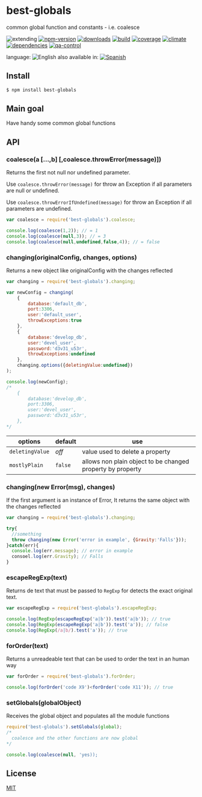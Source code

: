 # best-globals

common global function and constants - i.e. coalesce


![extending](https://img.shields.io/badge/stability-extending-orange.svg)
[![npm-version](https://img.shields.io/npm/v/best-globals.svg)](https://npmjs.org/package/best-globals)
[![downloads](https://img.shields.io/npm/dm/best-globals.svg)](https://npmjs.org/package/best-globals)
[![build](https://img.shields.io/travis/codenautas/best-globals/master.svg)](https://travis-ci.org/codenautas/best-globals)
[![coverage](https://img.shields.io/coveralls/codenautas/best-globals/master.svg)](https://coveralls.io/r/codenautas/best-globals)
[![climate](https://img.shields.io/codeclimate/github/codenautas/best-globals.svg)](https://codeclimate.com/github/codenautas/best-globals)
[![dependencies](https://img.shields.io/david/codenautas/best-globals.svg)](https://david-dm.org/codenautas/best-globals)
[![qa-control](http://codenautas.com/github/codenautas/best-globals.svg)](http://codenautas.com/github/codenautas/best-globals)


language: ![English](https://raw.githubusercontent.com/codenautas/multilang/master/img/lang-en.png)
also available in:
[![Spanish](https://raw.githubusercontent.com/codenautas/multilang/master/img/lang-es.png)](LEEME.md)


## Install


```sh
$ npm install best-globals
```


## Main goal

Have handy some common global functions


## API

### coalesce(a [...,b] [,coalesce.throwError(message)])


Returns the first not null nor undefined parameter.

Use `coalesce.throwError(message)` for throw an Exception if all parameters are null or undefined.

Use `coalesce.throwErrorIfUndefined(message)` for throw an Exception if all parameters are undefined.


```js
var coalesce = require('best-globals').coalesce;

console.log(coalesce(1,2)); // = 1
console.log(coalesce(null,3)); // = 3
console.log(coalesce(null,undefined,false,4)); // = false
```


### changing(originalConfig, changes, options)


Returns a new object like originalConfig with the changes reflected


```js
var changing = require('best-globals').changing;

var newConfig = changing(
    {
        database:'default_db',
        port:3306,
        user:'default_user',
        throwExceptions:true
    },
    {
        database:'develop_db',
        user:'devel_user',
        password:'d3v31_u53r',
        throwExceptions:undefined
    },
    changing.options({deletingValue:undefined})
);

console.log(newConfig);
/*
    {
        database:'develop_db',
        port:3306,
        user:'devel_user',
        password:'d3v31_u53r',
    },
*/

```


options         |default  |use
----------------|---------|----------------------------
`deletingValue` | *off*   |value used to delete a property
`mostlyPlain`   | `false` |allows non plain object to be changed property by property


### changing(new Error(msg), changes)


If the first argument is an instance of Error, It returns the same object with the changes reflected


```js
var changing = require('best-globals').changing;

try{
  //something
  throw changing(new Error('error in example', {Gravity:'Falls'}));
}catch(err){
  console.log(err.message); // error in example
  consoel.log(err.Gravity); // Falls
}
```


### escapeRegExp(text)


Returns de text that must be passed to `RegExp` for detects the exact original text.


```js
var escapeRegExp = require('best-globals').escapeRegExp;

console.log(RegExp(escapeRegExp('a|b')).test('a|b')); // true
console.log(RegExp(escapeRegExp('a|b')).test('a')); // false
console.log(RegExp(/a|b/).test('a')); // true
```


### forOrder(text)


Returns a unreadeable text that can be used to order the text in an human way


```js
var forOrder = require('best-globals').forOrder;

console.log(forOrder('code X9')<forOrder('code X11')); // true
```


### setGlobals(globalObject)


Receives the global object and populates all the module functions


```js
require('best-globals').setGlobals(global);
/*
  coalesce and the other functions are now global
*/

console.log(coalesce(null, 'yes));

```


## License


[MIT](LICENSE)
